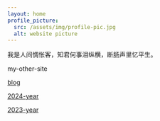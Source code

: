 ```yaml
---
layout: home
profile_picture:
  src: /assets/img/profile-pic.jpg
  alt: website picture
---
```


<p>
  我是人间惆怅客，知君何事泪纵横，断肠声里忆平生。
</p>

<p>my-other-site</p>

<a href="https://redqx.github.io/">blog</a>

<a href="https://i1oveyou.github.io/2024-year">2024-year</a>

<a href="https://i1oveyou.github.io/2023-year">2023-year</a>